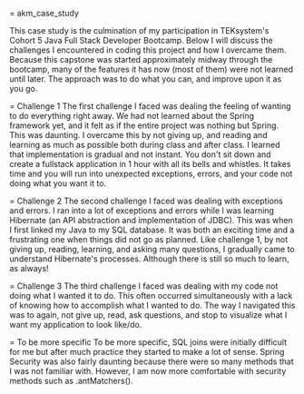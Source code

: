 = akm_case_study

This case study is the culmination of my participation in TEKsystem's Cohort 5 Java Full Stack Developer Bootcamp.
Below I will discuss the challenges I encountered in coding this project and how I overcame them.
Because this capstone was started approximately midway through the bootcamp, many of the features it has now (most of them)
were not learned until later. The approach was to do what you can, and improve upon it as you go.

= Challenge 1
The first challenge I faced was dealing the feeling of wanting to do everything right away.
We had not learned about the Spring framework yet, and it felt as if the entire project was
nothing but Spring. This was daunting. I overcame this by not giving up, and reading and learning
as much as possible both during class and after class. I learned that implementation is gradual and 
not instant. You don't sit down and create a fullstack application in 1 hour with all its bells and whistles. 
It takes time and you will run into unexpected exceptions, errors, and your code not doing what you want it to.

= Challenge 2
The second challenge I faced was dealing with exceptions and errors. I ran into a lot of exceptions and errors while I was learning Hibernate 
(an API abstraction and implementation of JDBC). This was when I first linked my Java to my SQL database.
It was both an exciting time and a frustrating one when things did not go as planned. Like challenge 1,
by not giving up, reading, learning, and asking many questions, I gradually came to understand Hibernate's
processes. Although there is still so much to learn, as always!

= Challenge 3
The third challenge I faced was dealing with my code not doing what I wanted it to do. This often occurred simultaneously
with a lack of knowing how to accomplish what I wanted to do. The way I navigated this was to again, not give up, 
read, ask questions, and stop to visualize what I want my application to look like/do.

= To be more specific
To be more specific, SQL joins were initially difficult for me but after much practice they started to make a lot of sense.
Spring Security was also fairly daunting because there were so many methods that I was not familiar with. However, I am now
more comfortable with security methods such as .antMatchers().
